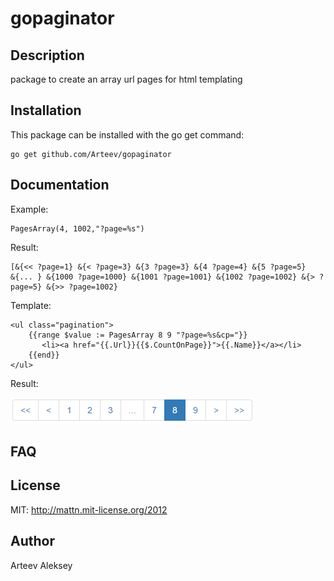 gopaginator
==========


Description
-----------

package to create an array url pages for html templating

Installation
------------

This package can be installed with the go get command:

    go get github.com/Arteev/gopaginator
    
Documentation
-------------

Example:

    PagesArray(4, 1002,"?page=%s")

Result:

    [&{<< ?page=1} &{< ?page=3} &{3 ?page=3} &{4 ?page=4} &{5 ?page=5}
    &{... } &{1000 ?page=1000} &{1001 ?page=1001} &{1002 ?page=1002} &{> ?page=5} &{>> ?page=1002}   

Template:

    <ul class="pagination">
        {{range $value := PagesArray 8 9 "?page=%s&cp="}}            
           <li><a href="{{.Url}}{{$.CountOnPage}}">{{.Name}}</a></li>            
        {{end}}
    </ul>
Result:
    
![Paginator](/sample.pages.png)

FAQ
---


License
-------

MIT: http://mattn.mit-license.org/2012

Author
------

Arteev Aleksey
